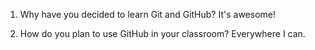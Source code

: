 1. Why have you decided to learn Git and GitHub?
It's awesome!

2. How do you plan to use GitHub in your classroom?
Everywhere I can. 